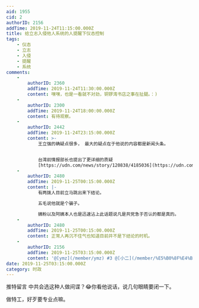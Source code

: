 ```yaml
---
aid: 1955
cid: 2
authorID: 2156
addTime: 2019-11-24T11:15:00.000Z
title: 给立志入侵他人系统的人提醒下仪态控制
tags:
    - 仪态
    - 立志
    - 入侵
    - 提醒
    - 系统
comments:
    -
        authorID: 2360
        addTime: 2019-11-24T11:30:00.000Z
        content: 嘿嘿，也是一看就不对劲，铜锣湾书店之事在扯腿。：)
    -
        authorID: 2300
        addTime: 2019-11-24T18:00:00.000Z
        content: 有待观察。
    -
        authorID: 2442
        addTime: 2019-11-24T23:15:00.000Z
        content: >-
            王立强的确疑点很多， 最大的疑点在于他说的内容都是新闻头条。


            台湾前情报部长也提出了更详细的质疑
            [https://udn.com/news/story/120838/4185036](https://udn.com/news/story/120838/4185036)
    -
        authorID: 2480
        addTime: 2019-11-25T00:15:00.000Z
        content: |-
            有两拨人目前立马跳出来下结论。

            五毛说他就是个骗子。

            姨粉以及阿姨本人也是迅速沾上此话题说凡是共党急于否认的都是真的。
    -
        authorID: 2480
        addTime: 2019-11-25T00:15:00.000Z
        content: 正常人再沉不住气也知道目前并不是下结论的时机。
    -
        authorID: 2156
        addTime: 2019-11-25T03:15:00.000Z
        content: '@[ymz](/member/ymz) #3 @[小二](/member/%E5%B0%8F%E4%BA%8C) 这个内容很不错，可发'
date: 2019-11-25T03:15:00.000Z
category: 时政
---
```


推特留言 中共会选这种人做间谍？😂你看他说话，说几句眼睛要闭一下。

做特工，好歹要专业点嘛。
